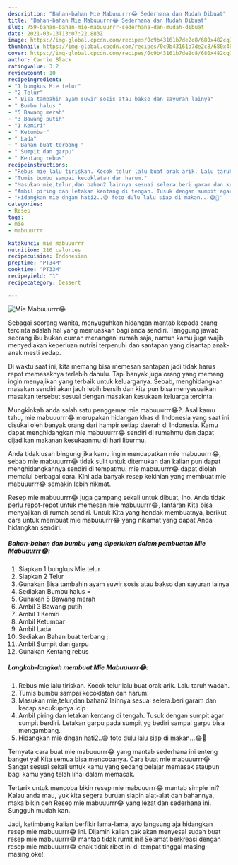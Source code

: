 ```yaml
---
description: "Bahan-bahan Mie Mabuuurrr😂 Sederhana dan Mudah Dibuat"
title: "Bahan-bahan Mie Mabuuurrr😂 Sederhana dan Mudah Dibuat"
slug: 759-bahan-bahan-mie-mabuuurrr-sederhana-dan-mudah-dibuat
date: 2021-03-13T13:07:22.883Z
image: https://img-global.cpcdn.com/recipes/0c9b43161b7de2c8/680x482cq70/mie-mabuuurrr😂-foto-resep-utama.jpg
thumbnail: https://img-global.cpcdn.com/recipes/0c9b43161b7de2c8/680x482cq70/mie-mabuuurrr😂-foto-resep-utama.jpg
cover: https://img-global.cpcdn.com/recipes/0c9b43161b7de2c8/680x482cq70/mie-mabuuurrr😂-foto-resep-utama.jpg
author: Carrie Black
ratingvalue: 3.2
reviewcount: 10
recipeingredient:
- "1 bungkus Mie telur"
- "2 Telur"
- " Bisa tambahin ayam suwir sosis atau bakso dan sayuran lainya"
- " Bumbu halus "
- "5 Bawang merah"
- "3 Bawang putih"
- "1 Kemiri"
- " Ketumbar"
- " Lada"
- " Bahan buat terbang "
- " Sumpit dan garpu"
- " Kentang rebus"
recipeinstructions:
- "Rebus mie lalu tiriskan. Kocok telur lalu buat orak arik. Lalu taruh wadah."
- "Tumis bumbu sampai kecoklatan dan harum."
- "Masukan mie,telur,dan bahan2 lainnya sesuai selera.beri garam dan kecap secukupnya.icip"
- "Ambil piring dan letakan kentang di tengah. Tusuk dengan sumpit agar sumpit berdiri. Letakan garpu pada sumpit yg bediri sampai garpu bisa mengambang."
- "Hidangkan mie dngan hati2..😅 foto dulu lalu siap di makan...😂🙏"
categories:
- Resep
tags:
- mie
- mabuuurrr

katakunci: mie mabuuurrr 
nutrition: 216 calories
recipecuisine: Indonesian
preptime: "PT34M"
cooktime: "PT33M"
recipeyield: "1"
recipecategory: Dessert

---
```



![Mie Mabuuurrr😂](https://img-global.cpcdn.com/recipes/0c9b43161b7de2c8/680x482cq70/mie-mabuuurrr😂-foto-resep-utama.jpg)

Sebagai seorang wanita, menyuguhkan hidangan mantab kepada orang tercinta adalah hal yang memuaskan bagi anda sendiri. Tanggung jawab seorang ibu bukan cuman menangani rumah saja, namun kamu juga wajib menyediakan keperluan nutrisi terpenuhi dan santapan yang disantap anak-anak mesti sedap.

Di waktu  saat ini, kita memang bisa memesan santapan jadi tidak harus repot memasaknya terlebih dahulu. Tapi banyak juga orang yang memang ingin menyajikan yang terbaik untuk keluarganya. Sebab, menghidangkan masakan sendiri akan jauh lebih bersih dan kita pun bisa menyesuaikan masakan tersebut sesuai dengan masakan kesukaan keluarga tercinta. 



Mungkinkah anda salah satu penggemar mie mabuuurrr😂?. Asal kamu tahu, mie mabuuurrr😂 merupakan hidangan khas di Indonesia yang saat ini disukai oleh banyak orang dari hampir setiap daerah di Indonesia. Kamu dapat menghidangkan mie mabuuurrr😂 sendiri di rumahmu dan dapat dijadikan makanan kesukaanmu di hari liburmu.

Anda tidak usah bingung jika kamu ingin mendapatkan mie mabuuurrr😂, sebab mie mabuuurrr😂 tidak sulit untuk ditemukan dan kalian pun dapat menghidangkannya sendiri di tempatmu. mie mabuuurrr😂 dapat diolah memalui berbagai cara. Kini ada banyak resep kekinian yang membuat mie mabuuurrr😂 semakin lebih nikmat.

Resep mie mabuuurrr😂 juga gampang sekali untuk dibuat, lho. Anda tidak perlu repot-repot untuk memesan mie mabuuurrr😂, lantaran Kita bisa menyajikan di rumah sendiri. Untuk Kita yang hendak membuatnya, berikut cara untuk membuat mie mabuuurrr😂 yang nikamat yang dapat Anda hidangkan sendiri.

<!--inarticleads1-->

##### Bahan-bahan dan bumbu yang diperlukan dalam pembuatan Mie Mabuuurrr😂:

1. Siapkan 1 bungkus Mie telur
1. Siapkan 2 Telur
1. Gunakan  Bisa tambahin ayam suwir sosis atau bakso dan sayuran lainya
1. Sediakan  Bumbu halus =
1. Gunakan 5 Bawang merah
1. Ambil 3 Bawang putih
1. Ambil 1 Kemiri
1. Ambil  Ketumbar
1. Ambil  Lada
1. Sediakan  Bahan buat terbang ;
1. Ambil  Sumpit dan garpu
1. Gunakan  Kentang rebus




<!--inarticleads2-->

##### Langkah-langkah membuat Mie Mabuuurrr😂:

1. Rebus mie lalu tiriskan. Kocok telur lalu buat orak arik. Lalu taruh wadah.
1. Tumis bumbu sampai kecoklatan dan harum.
1. Masukan mie,telur,dan bahan2 lainnya sesuai selera.beri garam dan kecap secukupnya.icip
1. Ambil piring dan letakan kentang di tengah. Tusuk dengan sumpit agar sumpit berdiri. Letakan garpu pada sumpit yg bediri sampai garpu bisa mengambang.
1. Hidangkan mie dngan hati2..😅 foto dulu lalu siap di makan...😂🙏




Ternyata cara buat mie mabuuurrr😂 yang mantab sederhana ini enteng banget ya! Kita semua bisa mencobanya. Cara buat mie mabuuurrr😂 Sangat sesuai sekali untuk kamu yang sedang belajar memasak ataupun bagi kamu yang telah lihai dalam memasak.

Tertarik untuk mencoba bikin resep mie mabuuurrr😂 mantab simple ini? Kalau anda mau, yuk kita segera buruan siapin alat-alat dan bahannya, maka bikin deh Resep mie mabuuurrr😂 yang lezat dan sederhana ini. Sungguh mudah kan. 

Jadi, ketimbang kalian berfikir lama-lama, ayo langsung aja hidangkan resep mie mabuuurrr😂 ini. Dijamin kalian gak akan menyesal sudah buat resep mie mabuuurrr😂 mantab tidak rumit ini! Selamat berkreasi dengan resep mie mabuuurrr😂 enak tidak ribet ini di tempat tinggal masing-masing,oke!.

